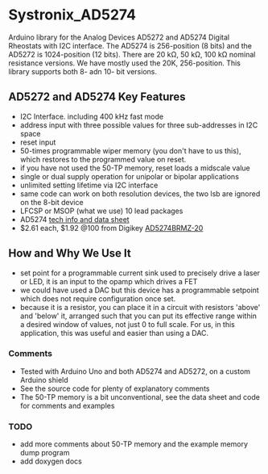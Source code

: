 # Systronix_AD5274
Arduino library for the Analog Devices AD5272 and AD5274 Digital Rheostats with I2C interface.
The AD5274 is 256-position (8 bits) and the AD5272 is 1024-position (12 bits).
There are 20 kΩ, 50 kΩ, 100 kΩ nominal resistance versions. We have mostly used the 20K, 256-position.
This library supports both 8- adn 10- bit versions.

## AD5272 and AD5274 Key Features
 - I2C Interface. including 400 kHz fast mode
 - address input with three possible values for three sub-addresses in I2C space
 - reset input
 - 50-times programmable wiper memory (you don't have to us this), which restores to the programmed value on reset.
 - if you have not used the 50-TP memory, reset loads a midscale value
 - single or dual supply operation for unipolar or bipolar applications
 - unlimited setting lifetime via I2C interface
 - same code can work on both resolution devices, the two lsb are ignored on the 8-bit device
 - LFCSP or MSOP (what we use) 10 lead packages
 - AD5274 [tech info and data sheet](http://www.analog.com/en/products/digital-to-analog-converters/digital-potentiometers/ad5274.html)
 - $2.61 each, $1.92 @100 from Digikey [AD5274BRMZ-20](http://www.digikey.com/product-detail/en/analog-devices-inc/AD5274BRMZ-20/AD5274BRMZ-20-ND/2237574)

## How and Why We Use It
 - set point for a programmable current sink used to precisely drive a laser or LED, it is an input to the opamp which drives a FET
 - we could have used a DAC but this device has a programmable setpoint which does not require configuration once set.
 - because it is a resistor, you can place it in a circuit with resistors 'above' and 'below' it, arranged such that you can put its effective range within a desired window of values, not just 0 to full scale. For us, in this application, this was useful and easier than using a DAC.

### Comments
 - Tested with Arduino Uno and both AD5274 and AD5272, on a custom Arduino shield
 - See the source code for plenty of explanatory comments
 - The 50-TP memory is a bit unconventional, see the data sheet and code for comments and examples

### TODO
 - add more comments about 50-TP memory and the example memory dump program
 - add doxygen docs
